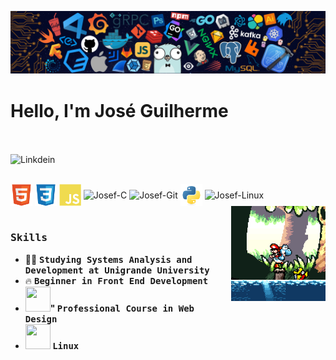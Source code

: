 
![](https://github.com/Jhosefx/Jhosefx/blob/main/header_.png)
# Hello, I'm José Guilherme

<br><br>
</a>
  <img align="left" alt="Linkdein" width="100px" src="https://img.shields.io/badge/Linkedin-0A66C2?style=for-the-badge&logo=Linkedin&logoColor=white"/>
</a>
<br>

<div style="display: inline_block"><br>
  <img align="center" alt="Josef-HTML" height="35" width="35" src="https://raw.githubusercontent.com/devicons/devicon/master/icons/html5/html5-original.svg">
  <img align="center" alt="Josef-CSS" height="35" width="35" src="https://raw.githubusercontent.com/devicons/devicon/master/icons/css3/css3-original.svg">
  <img align="center" alt="Josef-Js" height="35" width="35" src="https://raw.githubusercontent.com/devicons/devicon/master/icons/javascript/javascript-plain.svg">
   <img align="center" alt="Josef-C" height="35" width="35" src="https://cdn.jsdelivr.net/gh/devicons/devicon/icons/c/c-original.svg">
  <img align="center" alt="Josef-Git" height="35" width="35" src="https://cdn.jsdelivr.net/gh/devicons/devicon/icons/git/git-original.svg">
  <img align="center" alt="Josef-Python" height="35" width="35" src="https://raw.githubusercontent.com/devicons/devicon/master/icons/python/python-original.svg">
  <img align="center" alt="Josef-Linux" height="60" width="60" src="https://img.shields.io/badge/Linux-FCC624?style=for-the-badge&logo=linux&logoColor=black">
</div>

<div>
<img align="right" src="https://github.com/Jhosefx/Jhosefx/blob/main/blue_yoshi_next_to_hostile_waters.gif"width="30%"/>

  <br>
  <h3><b><samp>Skills</samp></b></h3>
  
- 👨‍💻 **<samp>Studying Systems Analysis and Development at Unigrande University**
- 🔥 **<samp><b> Beginner in Front End Development**
- <img loading="lazy" src="https://cdn.jsdelivr.net/gh/devicons/devicon/icons/figma/figma-original.svg" width="40" height="40"/>" **<samp><b>Professional Course in Web Design</b>**
- <img loading="lazy" src="https://cdn.jsdelivr.net/gh/devicons/devicon/icons/linux/linux-original.svg" width="40" height="40"/>   **<samp><b>Linux</b>**

<a href="https://www.linkedin.com/in/joseguilhermedevweb/">
